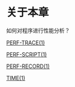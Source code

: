 # 关于本章

如何对程序进行性能分析？

[PERF-TRACE(1)](http://man7.org/linux/man-pages/man1/perf-trace.1.html) 

[PERF-SCRIPT(1)](http://man7.org/linux/man-pages/man1/perf-script.1.html)

[PERF-RECORD(1)](http://man7.org/linux/man-pages/man1/perf-record.1.html)

[TIME(1)](http://man7.org/linux/man-pages/man1/time.1.html) 